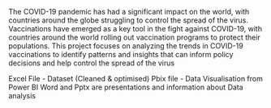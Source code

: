 
The COVID-19 pandemic has had a significant impact on the world, with 
countries around the globe struggling to control the spread of the virus. 
Vaccinations have emerged as a key tool in the fight against COVID-19, with 
countries around the world rolling out vaccination programs to protect their 
populations. This project focuses on analyzing the trends in COVID-19 
vaccinations to identify patterns and insights that can inform policy decisions and 
help control the spread of the virus

Excel File  - Dataset (Cleaned & optimised)
Pbix file - Data Visualisation from Power BI
Word and Pptx are presentations and information about Data analysis 
